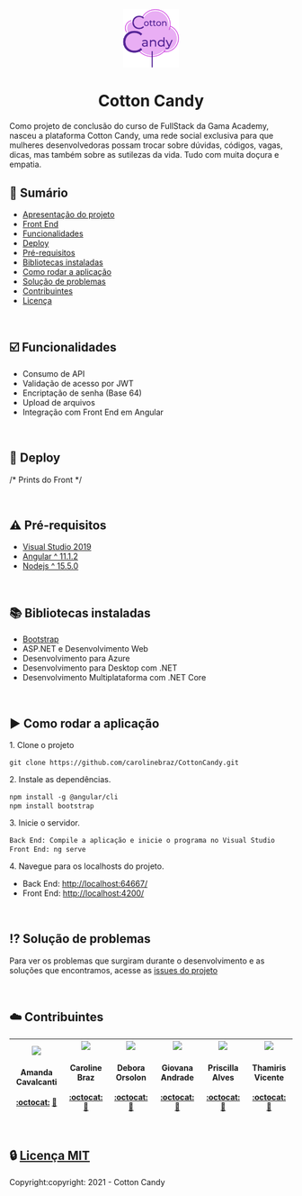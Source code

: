 <p align=center><img src="https://github.com/thamiavicente/files/blob/master/Fotos/logo-cotton-candy-01.png" width=100 ></p>
<h1 align=center>Cotton Candy</h1>
<p>Como projeto de conclusão do curso de FullStack da Gama Academy, nasceu a plataforma Cotton Candy, uma rede social exclusiva para que mulheres desenvolvedoras possam trocar sobre dúvidas, códigos, vagas, dicas, mas também sobre as sutilezas da vida. Tudo com muita doçura e empatia.</p> 

## :scroll: Sumário
* [Apresentação do projeto](https://github.com/carolinebraz/CottonCandy/blob/main/We%20can%20code.pdf)
* [Front End](https://github.com/Pri-Alves/CottonCandy)
* [Funcionalidades](#ballot-box-with-check-funcionalidades)
* [Deploy](#rocket-deploy)
* [Pré-requisitos](#warning-pré-requisitos)
* [Bibliotecas instaladas](#books-bibliotecas-instaladas)
* [Como rodar a aplicação](#arrow_forward-como-rodar-a-aplicação)
* [Solução de problemas](#interrobang-solução-de-problemas)
* [Contribuintes](#cloud-contribuintes)
* [Licença](#lock-licença)
<br />

## :ballot_box_with_check: Funcionalidades
- Consumo de API
- Validação de acesso por JWT
- Encriptação de senha (Base 64)
- Upload de arquivos
- Integração com Front End em Angular
<br />

## :rocket: Deploy
/* Prints do Front */

<br />

## :warning: Pré-requisitos
- [Visual Studio 2019](https://visualstudio.microsoft.com/pt-br/)
- [Angular ^ 11.1.2](https://cli.angular.io/)
- [Nodejs ^ 15.5.0](https://nodejs.org/en/)
<br />

## :books: Bibliotecas instaladas
- [Bootstrap](https://getbootstrap.com/)
- ASP.NET e Desenvolvimento Web
- Desenvolvimento para Azure
- Desenvolvimento para Desktop com .NET
- Desenvolvimento Multiplataforma com .NET Core
<br />

## :arrow_forward: Como rodar a aplicação
<p>1. Clone o projeto </p>

```
git clone https://github.com/carolinebraz/CottonCandy.git
```

<p>2. Instale as dependências.</p>

```
npm install -g @angular/cli
npm install bootstrap
```

<p>3. Inicie o servidor.</p>

```
Back End: Compile a aplicação e inicie o programa no Visual Studio
Front End: ng serve
```

<p>4. Navegue para os localhosts do projeto.</p>

- Back End: [http://localhost:64667/](http://localhost:64667)
- Front End: [http://localhost:4200/](http://localhost:4200)

<br />

## :interrobang: Solução de problemas
<p>Para ver os problemas que surgiram durante o desenvolvimento e as soluções que encontramos, acesse as <a href="https://github.com/carolinebraz/CottonCandy/issues">issues do projeto</a></p>
<br />

## :cloud: Contribuintes
| <img src="https://media-exp1.licdn.com/dms/image/C4D03AQGZX9jQiBO5uA/profile-displayphoto-shrink_800_800/0/1516785173165?e=1619049600&v=beta&t=Lqv6v42ZKM5RUsZ8QE2eBBDQQlMlYZllN2Sw2skjR8g" width=115><h4>Amanda Cavalcanti</h4>[:octocat:](https://github.com/amandabc) [:necktie:](https://www.linkedin.com/in/amandacavalcanti/) | <img src="https://media-exp1.licdn.com/dms/image/C4E03AQF-kNcTQA6bhw/profile-displayphoto-shrink_800_800/0/1612887936879?e=1619049600&v=beta&t=fQKF8VplbdyElquYf3Uq-UjH4YtBzh8tHPDuMOi9ZPc" width=115 ><h4>Caroline Braz</h4>[:octocat:](https://github.com/carolinebraz) [:necktie:](https://www.linkedin.com/in/carolinebraz/) | <img src="https://media-exp1.licdn.com/dms/image/C4D03AQG1Bz_Qj7OQQg/profile-displayphoto-shrink_800_800/0/1577363013522?e=1619049600&v=beta&t=HyTX37dlBXJ7JziMgRi5D5DdnPEEZ2EiIfQIuidDHMs" width=115 ><h4>Debora Orsolon</h4>[:octocat:](https://github.com/orsolon) [:necktie:](https://www.linkedin.com/in/deboraorsolon/) | <img src="https://media-exp1.licdn.com/dms/image/C4D03AQFwc1UMuKSRgA/profile-displayphoto-shrink_800_800/0/1610980462257?e=1619049600&v=beta&t=9TkmCWJqdMgf9HdPO6eP0gYqXzI9Wd1xuJ7CeI85kg4" width=115 ><h4>Giovana Andrade</h4>[:octocat:](https://github.com/giovanaandrade) [:necktie:](https://www.linkedin.com/in/giovanadeandrade/) | <img src="https://media-exp1.licdn.com/dms/image/C4D03AQG3Q1HyZJZdeA/profile-displayphoto-shrink_800_800/0/1586010253260?e=1619049600&v=beta&t=Jbiixfm66mni6JfOmZknfHNLU-DLwPXjfC9dubvUWOA" width=115 ><h4>Priscilla Alves</h4>[:octocat:](https://github.com/Pri-Alves) [:necktie:](https://www.linkedin.com/in/priscillarmaalves/) | <img src="https://media-exp1.licdn.com/dms/image/C4D03AQFktLxIsz7Qag/profile-displayphoto-shrink_800_800/0/1600108073258?e=1619049600&v=beta&t=Hz-JmH2G9RcDP_rhgvFvL21dspnDIOTkpWXwfEtcy7g" width=115 ><h4>Thamiris Vicente</h4>[:octocat:](https://github.com/thamiavicente) [:necktie:](https://www.linkedin.com/in/thamiavicente/) | 
| --- | --- | --- | --- | --- | --- |
<br />

## :lock: [Licença MIT](https://github.com/carolinebraz/CottonCandy/blob/main/LICENSE)
<p>Copyright:copyright: 2021 - Cotton Candy</p>

